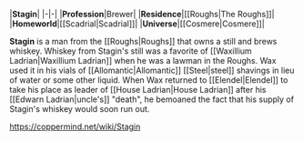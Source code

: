 |**Stagin**|
|-|-|
|**Profession**|Brewer|
|**Residence**|[[Roughs\|The Roughs]]|
|**Homeworld**|[[Scadrial\|Scadrial]]|
|**Universe**|[[Cosmere\|Cosmere]]|

**Stagin** is a man from the [[Roughs\|Roughs]] that owns a still and brews whiskey.
Whiskey from Stagin's still was a favorite of [[Waxillium Ladrian\|Waxillium Ladrian]] when he was a lawman in the Roughs. Wax used it in his vials of [[Allomantic\|Allomantic]] [[Steel\|steel]] shavings in lieu of water or some other liquid. When Wax returned to [[Elendel\|Elendel]] to take his place as leader of [[House Ladrian\|House Ladrian]] after his [[Edwarn Ladrian\|uncle's]] "death", he bemoaned the fact that his supply of Stagin's whiskey would soon run out.



https://coppermind.net/wiki/Stagin